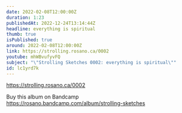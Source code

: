 ```yaml
---
date: 2022-02-08T12:00:00Z
duration: 1:23
publishedAt: 2022-12-24T13:14:44Z
headline: everything is spiritual
thumb: true
isPublished: true
around: 2022-02-08T12:00:00Z
link: https://strolling.rosano.ca/0002
youtube: mhWBvufyvFQ
subject: "\"Strolling Sketches 0002: everything is spiritual\""
id: lc1yrd7k
---
```

https://strolling.rosano.ca/0002

Buy this album on Bandcamp https://rosano.bandcamp.com/album/strolling-sketches
